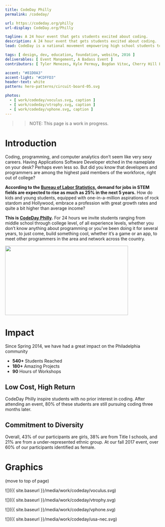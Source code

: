 ```yaml
---
title: CodeDay Philly
permalink: /codeday/

url: https://codeday.org/philly
url-display: CodeDay.org/Philly

tagline: A 24 hour event that gets students excited about coding.
description: A 24 hour event that gets students excited about coding.
lead: CodeDay is a national movement empowering high school students to discover the wonders of computer science.

tags: [ design, dev, education, foundation, website, 2016 ]
deliverables: [ Event Mangement, A Badass Event ]
contributors: [ Tyler Menezes, Kyle Permuy, Bogdan Vitoc, Cherry Hill East (District) ]

accent: "#81D0A3"
accent-light: "#CDFFD3"
header-text: white
pattern: hero-patterns/circuit-board-05.svg

photos:
  - [ work/codeday/voculus.svg, caption ]
  - [ work/codeday/vtrophy.svg, caption ]
  - [ work/codeday/vphone.svg, caption ]
---
```


> > NOTE: This page is a work in progress.

# Introduction

Coding, programming, and computer analytics don’t seem like very sexy careers. Having Applications Software Developer etched in the nameplate on your desk? Perhaps even less so. But did you know that developers and programmers are among the highest paid members of the workforce, right out of college?

**According to the [Bureau of Labor Statistics](http://www.itworld.com/article/2945674/careers/computer-science-students-are-in-demand-and-they-know-it.html), demand for jobs in STEM fields are expected to rise as much as 25% in the next 5 years.** How do kids and young students, equipped with one-in-a-million aspirations of rock stardom and Hollywood, embrace a profession with great growth rates and quite a bit higher than average income?

**This is [CodeDay Philly](http://codeday.org/philly).** For 24 hours we invite students ranging from middle school through college level, of all experience levels, whether you don’t know anything about programming or you’ve been doing it for several years, to just come, build something cool, whether it’s a game or an app, to meet other programmers in the area and network across the country.

<p><a href="https://codeday.org/philly?wvideo=n6xc4pm90n#"><img src="https://embedwistia-a.akamaihd.net/deliveries/b92886ba60d7ac246d162dd597d19d193dc4158d.jpg?image_play_button_size=2x&amp;image_crop_resized=960x540&amp;image_play_button=1&amp;image_play_button_color=cb7972e0" width="400" height="225" style="width: 400px; height: 225px;"></a></p>

# Impact

Since Spring 2014, we have had a great impact on the Philadelphia community

- **540+** Students Reached
- **180+** Amazing Projects
- **90** Hours of Workshops

## Low Cost, High Return

CodeDay Philly inspire students with no prior interest in coding. After attending an event, 80% of these students are still pursuing coding three months later.

## Commitment to Diversity

Overall, 43% of our participants are girls, 38% are from Title I schools, and 21% are from a under-represented ethnic group. At our fall 2017 event, over 60% of our participants identified as female.

# Graphics

(move to top of page)

![]({{ site.baseurl }}/media/work/codeday/voculus.svg)

![]({{ site.baseurl }}/media/work/codeday/vtrophy.svg)

![]({{ site.baseurl }}/media/work/codeday/vphone.svg)

![]({{ site.baseurl }}/media/work/codeday/usa-nec.svg)
